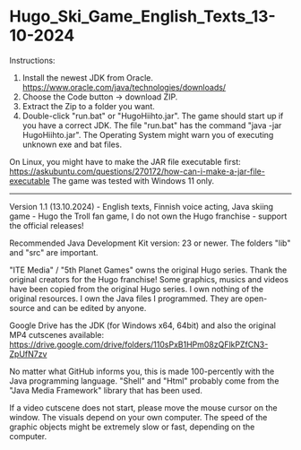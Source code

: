 # Hugo_Ski_Game_English_Texts_13-10-2024

Instructions:

1) Install the newest JDK from Oracle. https://www.oracle.com/java/technologies/downloads/
2) Choose the Code button -> download ZIP.
3) Extract the Zip to a folder you want.
4) Double-click "run.bat" or "HugoHiihto.jar". The game should start up if you have a correct JDK. The file "run.bat" has the command "java -jar HugoHiihto.jar". The Operating System might warn you of executing unknown exe and bat files.

On Linux, you might have to make the JAR file executable first: https://askubuntu.com/questions/270172/how-can-i-make-a-jar-file-executable
The game was tested with Windows 11 only.

------

Version 1.1 (13.10.2024) - English texts, Finnish voice acting, 
Java skiing game - Hugo the Troll fan game, 
I do not own the Hugo franchise - support the official releases!


Recommended Java Development Kit version: 23 or newer. The folders "lib" and "src" are important.

"ITE Media" / "5th Planet Games" owns the original Hugo series. Thank the original creators for the Hugo franchise! Some graphics, musics and videos have been copied from the original Hugo series. 
I own nothing of the original resources. I own the Java files I programmed. They are open-source and can be edited by anyone. 

Google Drive has the JDK (for Windows x64, 64bit) and also the original MP4 cutscenes available: https://drive.google.com/drive/folders/110sPxB1HPm08zQFlkPZfCN3-ZpUfN7zv 

No matter what GitHub informs you, this is made 100-percently with the Java programming language. "Shell" and "Html" probably come from the "Java Media Framework" library that has been used.

If a video cutscene does not start, please move the mouse cursor on the window. The visuals depend on your own computer. The speed of the graphic objects might be extremely slow or fast, depending on the computer.
